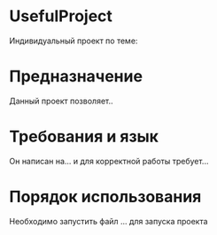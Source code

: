 # UsefulProject
Индивидуальный проект по теме: 

# Предназначение
Данный проект позволяет..

# Требования и язык
Он написан на... и для корректной работы требует...

# Порядок использования
Необходимо запустить файл ... для запуска проекта

